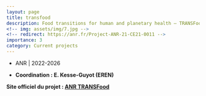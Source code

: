 ```yaml
---
layout: page
title: transfood
description: Food transitions for human and planetary health – TRANSFood
<!-- img: assets/img/7.jpg -->
<!-- redirect: https://anr.fr/Project-ANR-21-CE21-0011 -->
importance: 3
category: Current projects
---
```


- ANR | 2022-2026

- **Coordination : E. Kesse-Guyot (EREN)**

**Site officiel du projet : [ANR TRANSFood](https://anr.fr/Project-ANR-21-CE21-0011)**
